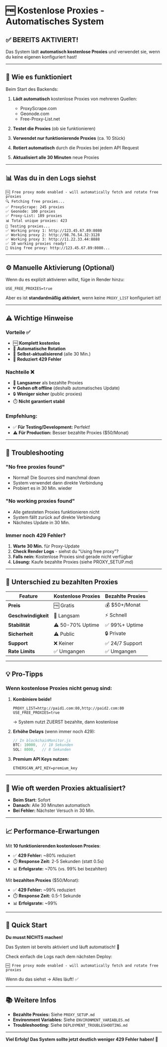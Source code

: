 # 🆓 Kostenlose Proxies - Automatisches System

## ✅ BEREITS AKTIVIERT!

Das System lädt **automatisch kostenlose Proxies** und verwendet sie, wenn du keine eigenen konfiguriert hast!

---

## 🚀 Wie es funktioniert

Beim Start des Backends:

1. **Lädt automatisch** kostenlose Proxies von mehreren Quellen:
   - ProxyScrape.com
   - Geonode.com
   - Free-Proxy-List.net

2. **Testet die Proxies** (ob sie funktionieren)

3. **Verwendet nur funktionierende Proxies** (ca. 10 Stück)

4. **Rotiert automatisch** durch die Proxies bei jedem API Request

5. **Aktualisiert alle 30 Minuten** neue Proxies

---

## 📊 Was du in den Logs siehst

```
🆓 Free proxy mode enabled - will automatically fetch and rotate free proxies
🔍 Fetching free proxies...
✅ ProxyScrape: 245 proxies
✅ Geonode: 100 proxies
✅ Proxy-List: 189 proxies
📊 Total unique proxies: 423
🧪 Testing proxies...
✅ Working proxy 1: http://123.45.67.89:8080
✅ Working proxy 2: http://98.76.54.32:3128
✅ Working proxy 3: http://11.22.33.44:8888
✅ 10 working proxies ready!
🔄 Using free proxy: http://123.45.67.89:8080...
```

---

## ⚙️ Manuelle Aktivierung (Optional)

Wenn du es explizit aktivieren willst, füge in Render hinzu:

```
USE_FREE_PROXIES=true
```

Aber es ist **standardmäßig aktiviert**, wenn keine `PROXY_LIST` konfiguriert ist!

---

## ⚠️ Wichtige Hinweise

### Vorteile ✅
- 🆓 **Komplett kostenlos**
- 🔄 **Automatische Rotation**
- 🔁 **Selbst-aktualisierend** (alle 30 Min.)
- 🚫 **Reduziert 429 Fehler**

### Nachteile ❌
- 🐌 **Langsamer** als bezahlte Proxies
- 💔 **Gehen oft offline** (deshalb automatisches Update)
- 🔒 **Weniger sicher** (public proxies)
- ⏱️ **Nicht garantiert stabil**

### Empfehlung:
- ✅ **Für Testing/Development:** Perfekt!
- ⚠️ **Für Production:** Besser bezahlte Proxies ($50/Monat)

---

## 🔧 Troubleshooting

### "No free proxies found"
- Normal! Die Sources sind manchmal down
- System verwendet dann direkte Verbindung
- Probiert es in 30 Min. wieder

### "No working proxies found"
- Alle getesteten Proxies funktionieren nicht
- System fällt zurück auf direkte Verbindung
- Nächstes Update in 30 Min.

### Immer noch 429 Fehler?
1. **Warte 30 Min.** für Proxy-Update
2. **Check Render Logs** - siehst du "Using free proxy"?
3. **Falls nein:** Kostenlose Proxies sind gerade nicht verfügbar
4. **Lösung:** Kaufe bezahlte Proxies (siehe PROXY_SETUP.md)

---

## 🎯 Unterschied zu bezahlten Proxies

| Feature | Kostenlose Proxies | Bezahlte Proxies |
|---------|-------------------|------------------|
| **Preis** | 🆓 Gratis | 💰 $50+/Monat |
| **Geschwindigkeit** | 🐌 Langsam | ⚡ Schnell |
| **Stabilität** | ⚠️ 50-70% Uptime | ✅ 99%+ Uptime |
| **Sicherheit** | ⚠️ Public | 🔒 Private |
| **Support** | ❌ Keiner | ✅ 24/7 Support |
| **Rate Limits** | ✅ Umgangen | ✅ Umgangen |

---

## 💡 Pro-Tipps

### Wenn kostenlose Proxies nicht genug sind:

1. **Kombiniere beide!**
   ```
   PROXY_LIST=http://paid1.com:80,http://paid2.com:80
   USE_FREE_PROXIES=true
   ```
   → System nutzt ZUERST bezahlte, dann kostenlose

2. **Erhöhe Delays** (wenn immer noch 429):
   ```javascript
   // In blockchainMonitor.js
   BTC: 10000,  // 10 Sekunden
   SOL: 8000,   // 8 Sekunden
   ```

3. **Premium API Keys nutzen:**
   ```
   ETHERSCAN_API_KEY=premium_key
   ```

---

## 🔄 Wie oft werden Proxies aktualisiert?

- **Beim Start:** Sofort
- **Danach:** Alle 30 Minuten automatisch
- **Bei Fehler:** Nächster Versuch in 30 Min.

---

## 📈 Performance-Erwartungen

Mit **10 funktionierenden kostenlosen Proxies**:

- ✅ **429 Fehler:** ~80% reduziert
- ⏱️ **Response Zeit:** 2-5 Sekunden (statt 0.5s)
- 📊 **Erfolgsrate:** ~70% (vs. 99% bei bezahlten)

Mit **bezahlten Proxies** ($50/Monat):

- ✅ **429 Fehler:** ~99% reduziert
- ⏱️ **Response Zeit:** 0.5-1 Sekunde
- 📊 **Erfolgsrate:** ~99%

---

## 🚀 Quick Start

**Du musst NICHTS machen!** 

Das System ist bereits aktiviert und läuft automatisch! 🎉

Check einfach die Logs nach dem nächsten Deploy:
```
🆓 Free proxy mode enabled - will automatically fetch and rotate free proxies
```

Wenn du das siehst → Alles läuft! ✅

---

## 📚 Weitere Infos

- **Bezahlte Proxies:** Siehe `PROXY_SETUP.md`
- **Environment Variables:** Siehe `ENVIRONMENT_VARIABLES.md`
- **Troubleshooting:** Siehe `DEPLOYMENT_TROUBLESHOOTING.md`

---

**Viel Erfolg! Das System sollte jetzt deutlich weniger 429 Fehler haben! 🚀**

